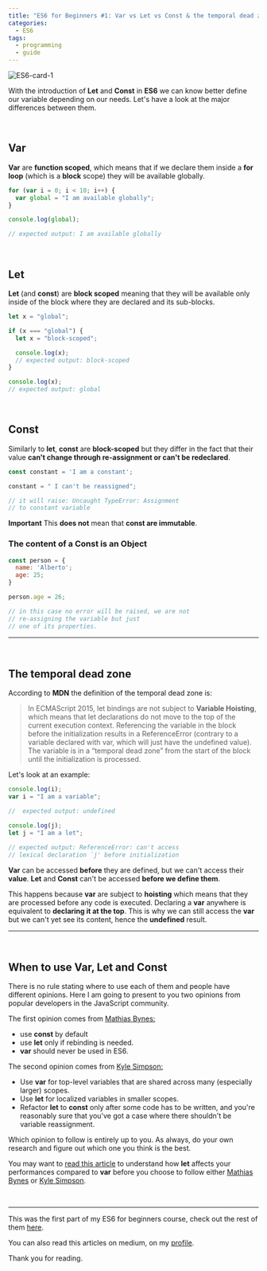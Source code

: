 ```yaml
---
title: "ES6 for Beginners #1: Var vs Let vs Const & the temporal dead zone"
categories:
  - ES6
tags:
  - programming
  - guide
---
```


![ES6-card-1](https://albertomontalesi.github.io/assets/images/ES6/ES6-card-1.jpg)

With the introduction of **Let** and **Const** in **ES6** we can know better define our variable depending on our needs. Let's have a look at the major differences between them.

&nbsp;
## Var

**Var** are **function scoped**, which means that if we declare them inside a **for loop** (which is a **block** scope) they will be available globally.

``` javascript 
for (var i = 0; i < 10; i++) {
  var global = "I am available globally";
}

console.log(global);

// expected output: I am available globally
```
&nbsp;
## Let 

**Let** (and **const**) are **block scoped** meaning that they will be available only inside of the block where they are declared and its sub-blocks.

``` javascript
let x = "global";

if (x === "global") {
  let x = "block-scoped";

  console.log(x);
  // expected output: block-scoped
}

console.log(x);
// expected output: global
```

&nbsp;
## Const

Similarly to **let**, **const** are **block-scoped** but they differ in the fact that their value **can't change through re-assignment or can't be  redeclared**.


``` javascript
const constant = 'I am a constant';

constant = " I can't be reassigned";

// it will raise: Uncaught TypeError: Assignment
// to constant variable
```


**Important** 
This **does not** mean that **const are immutable**.

###  The content of a Const is an Object

``` javascript
const person = {
  name: 'Alberto';
  age: 25;
}

person.age = 26;

// in this case no error will be raised, we are not
// re-assigning the variable but just 
// one of its properties.
``` 

---
&nbsp;
## The temporal dead zone

According to **MDN** the definition of the temporal dead zone is:

> In ECMAScript 2015, let bindings are not subject to **Variable Hoisting**, which means that let declarations do not move to the top of the current execution context. Referencing the variable in the block before the initialization results in a ReferenceError (contrary to a variable declared with var, which will just have the undefined value). The variable is in a “temporal dead zone” from the start of the block until the initialization is processed.

Let's look at an example:

```javascript
console.log(i);
var i = "I am a variable";

//  expected output: undefined

console.log(j);
let j = "I am a let";

// expected output: ReferenceError: can't access 
// lexical declaration `j' before initialization
```

**Var** can be accessed **before** they are defined, but we can't access their **value**.
**Let** and **Const** can't be accessed **before we define them**.

This happens because **var** are subject to **hoisting** which means that they are processed before any code is executed. Declaring a **var** anywhere is equivalent to **declaring it at the top**. This is why we can still access the **var** but we can't yet see its content, hence the **undefined** result.


---
&nbsp;

## When to use Var, Let and Const

There is no rule stating where to use each of them and people have different opinions. Here I am going to present to you two opinions from popular developers in the JavaScript community.

The first opinion comes from [Mathias Bynes:](https://mathiasbynens.be/notes/es6-const)


- use **const** by default
- use **let** only if rebinding is needed.
- **var** should never be used in ES6.


The second opinion comes from [Kyle Simpson:]( blog.getify.com/constantly-confusing-const/)

- Use **var** for top-level variables that are shared across many (especially larger) scopes.
- Use **let** for localized variables in smaller scopes.
- Refactor **let** to **const** only after some code has to be written, and you're reasonably sure that you've got a case where there shouldn't be variable reassignment.

Which opinion to follow is entirely up to you. As always, do your own research and figure out which one you think is the best.

You may want to [read this article](https://medium.com/@sbakkila/javascript-es-6-let-and-the-dreaded-temporal-dead-zone-85b89314d168) to understand how **let** affects your performances compared to **var** before you choose to follow either [Mathias Bynes](https://mathiasbynens.be/notes/es6-const) or [Kyle Simpson]( blog.getify.com/constantly-confusing-const/).


&nbsp;

---

This was the first part of my ES6 for beginners course, check out the rest of them [here](https://albertomontalesi.github.io/courses/es6).

You can also read this articles on medium, on my [profile](https://medium.com/@labby92).

Thank you for reading.